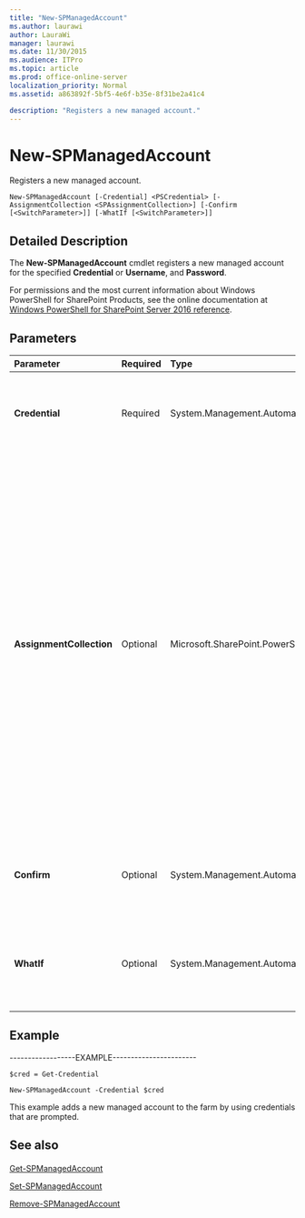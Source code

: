 ```yaml
---
title: "New-SPManagedAccount"
ms.author: laurawi
author: LauraWi
manager: laurawi
ms.date: 11/30/2015
ms.audience: ITPro
ms.topic: article
ms.prod: office-online-server
localization_priority: Normal
ms.assetid: a863892f-5bf5-4e6f-b35e-8f31be2a41c4

description: "Registers a new managed account."
---
```


# New-SPManagedAccount

Registers a new managed account.
  
```
New-SPManagedAccount [-Credential] <PSCredential> [-AssignmentCollection <SPAssignmentCollection>] [-Confirm [<SwitchParameter>]] [-WhatIf [<SwitchParameter>]]
```

## Detailed Description

The **New-SPManagedAccount** cmdlet registers a new managed account for the specified **Credential** or **Username**, and **Password**. 
  
For permissions and the most current information about Windows PowerShell for SharePoint Products, see the online documentation at [Windows PowerShell for SharePoint Server 2016 reference](https://go.microsoft.com/fwlink/p/?LinkId=671715).
  
## Parameters

|**Parameter**|**Required**|**Type**|**Description**|
|:-----|:-----|:-----|:-----|
|**Credential** <br/> |Required  <br/> |System.Management.Automation.PSCredential  <br/> |Indicates the **Credential** object that specifies the credentials of the new managed account. If you use **Credential**, you cannot specify **Username** and **Password**.  <br/> |
|**AssignmentCollection** <br/> |Optional  <br/> |Microsoft.SharePoint.PowerShell.SPAssignmentCollection  <br/> |Manages objects for the purpose of proper disposal. Use of objects, such as **SPWeb** or **SPSite**, can use large amounts of memory and use of these objects in Windows PowerShell scripts requires proper memory management. Using the **SPAssignment** object, you can assign objects to a variable and dispose of the objects after they are needed to free up memory. When **SPWeb**, **SPSite**, or **SPSiteAdministration** objects are used, the objects are automatically disposed of if an assignment collection or the **Global** parameter is not used.  <br/> > [!NOTE]> When the **Global** parameter is used, all objects are contained in the global store. If objects are not immediately used, or disposed of by using the **Stop-SPAssignment** command, an out-of-memory scenario can occur.           |
|**Confirm** <br/> |Optional  <br/> |System.Management.Automation.SwitchParameter  <br/> |Prompts you for confirmation before executing the command. For more information, type the following command: **get-help about_commonparameters** <br/> |
|**WhatIf** <br/> |Optional  <br/> |System.Management.Automation.SwitchParameter  <br/> |Displays a message that describes the effect of the command instead of executing the command. For more information, type the following command: **get-help about_commonparameters** <br/> |
   
## Example

------------------EXAMPLE-----------------------
  
```
$cred = Get-Credential
```

```
New-SPManagedAccount -Credential $cred
```

This example adds a new managed account to the farm by using credentials that are prompted.
  
## See also

#### 

[Get-SPManagedAccount](get-spmanagedaccount.md)
  
[Set-SPManagedAccount](set-spmanagedaccount.md)
  
[Remove-SPManagedAccount](remove-spmanagedaccount.md)

